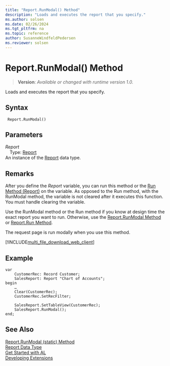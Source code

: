 ```yaml
---
title: "Report.RunModal() Method"
description: "Loads and executes the report that you specify."
ms.author: solsen
ms.date: 02/26/2024
ms.tgt_pltfrm: na
ms.topic: reference
author: SusanneWindfeldPedersen
ms.reviewer: solsen
---
```

[//]: # (START>DO_NOT_EDIT)
[//]: # (IMPORTANT:Do not edit any of the content between here and the END>DO_NOT_EDIT.)
[//]: # (Any modifications should be made in the .xml files in the ModernDev repo.)
# Report.RunModal() Method
> **Version**: _Available or changed with runtime version 1.0._

Loads and executes the report that you specify.


## Syntax
```AL
 Report.RunModal()
```
## Parameters
*Report*  
&emsp;Type: [Report](report-data-type.md)  
An instance of the [Report](report-data-type.md) data type.  


[//]: # (IMPORTANT: END>DO_NOT_EDIT)

## Remarks  
After you define the *Report* variable, you can run this method or the [Run Method \(Report\)](reportinstance-run-method.md) on the variable. As opposed to the Run method, with the RunModal method, the variable is not cleared after it executes this function. You must handle clearing the variable.

Use the RunModal method or the Run method if you know at design time the exact report you want to run. Otherwise, use the [Report.RunModal Method](report-runmodal-method.md) or [Report.Run Method](report-run-method.md).  
  
  
The request page is run modally when you use this method. 


[!INCLUDE[multi_file_download_web_client](../../includes/multi_file_download_web_client.md)]
  
## Example  

```al 
var
    CustomerRec: Record Customer;
    SalesReport: Report "Chart of Accounts";
begin
    …  
    Clear(CustomerRec);  
    CustomerRec.SetRecFilter; 

    SalesReport.SetTableView(CustomerRec);  
    SalesReport.RunModal();
end;  
```  

## See Also
[Report.RunModal (static) Method](report-runmodal-method.md)  
[Report Data Type](report-data-type.md)  
[Get Started with AL](../../devenv-get-started.md)  
[Developing Extensions](../../devenv-dev-overview.md)  

